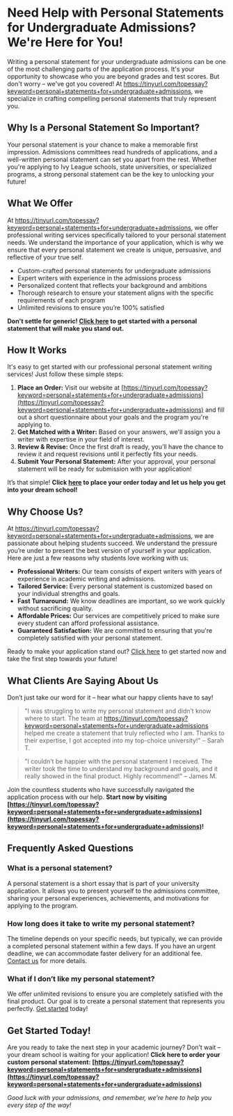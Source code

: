 # Need Help with Personal Statements for Undergraduate Admissions? We're Here for You!

Writing a personal statement for your undergraduate admissions can be one of the most challenging parts of the application process. It's your opportunity to showcase who you are beyond grades and test scores. But don't worry – we've got you covered! At https://tinyurl.com/topessay?keyword=personal+statements+for+undergraduate+admissions, we specialize in crafting compelling personal statements that truly represent you.

## Why Is a Personal Statement So Important?

Your personal statement is your chance to make a memorable first impression. Admissions committees read hundreds of applications, and a well-written personal statement can set you apart from the rest. Whether you're applying to Ivy League schools, state universities, or specialized programs, a strong personal statement can be the key to unlocking your future!

## What We Offer

At https://tinyurl.com/topessay?keyword=personal+statements+for+undergraduate+admissions, we offer professional writing services specifically tailored to your personal statement needs. We understand the importance of your application, which is why we ensure that every personal statement we create is unique, persuasive, and reflective of your true self.

- Custom-crafted personal statements for undergraduate admissions
- Expert writers with experience in the admissions process
- Personalized content that reflects your background and ambitions
- Thorough research to ensure your statement aligns with the specific requirements of each program
- Unlimited revisions to ensure you’re 100% satisfied

**Don't settle for generic! [Click here](https://tinyurl.com/topessay?keyword=personal+statements+for+undergraduate+admissions) to get started with a personal statement that will make you stand out.**

## How It Works

It's easy to get started with our professional personal statement writing services! Just follow these simple steps:

1. **Place an Order:** Visit our website at [https://tinyurl.com/topessay?keyword=personal+statements+for+undergraduate+admissions](https://tinyurl.com/topessay?keyword=personal+statements+for+undergraduate+admissions) and fill out a short questionnaire about your goals and the program you're applying to.
2. **Get Matched with a Writer:** Based on your answers, we'll assign you a writer with expertise in your field of interest.
3. **Review & Revise:** Once the first draft is ready, you’ll have the chance to review it and request revisions until it perfectly fits your needs.
4. **Submit Your Personal Statement:** After your approval, your personal statement will be ready for submission with your application!

It’s that simple! **Click [here](https://tinyurl.com/topessay?keyword=personal+statements+for+undergraduate+admissions) to place your order today and let us help you get into your dream school!**

## Why Choose Us?

At https://tinyurl.com/topessay?keyword=personal+statements+for+undergraduate+admissions, we are passionate about helping students succeed. We understand the pressure you’re under to present the best version of yourself in your application. Here are just a few reasons why students love working with us:

- **Professional Writers:** Our team consists of expert writers with years of experience in academic writing and admissions.
- **Tailored Service:** Every personal statement is customized based on your individual strengths and goals.
- **Fast Turnaround:** We know deadlines are important, so we work quickly without sacrificing quality.
- **Affordable Prices:** Our services are competitively priced to make sure every student can afford professional assistance.
- **Guaranteed Satisfaction:** We are committed to ensuring that you're completely satisfied with your personal statement.

Ready to make your application stand out? [Click here](https://tinyurl.com/topessay?keyword=personal+statements+for+undergraduate+admissions) to get started now and take the first step towards your future!

## What Clients Are Saying About Us

Don’t just take our word for it – hear what our happy clients have to say!

> "I was struggling to write my personal statement and didn’t know where to start. The team at https://tinyurl.com/topessay?keyword=personal+statements+for+undergraduate+admissions helped me create a statement that truly reflected who I am. Thanks to their expertise, I got accepted into my top-choice university!" – Sarah T.

> "I couldn’t be happier with the personal statement I received. The writer took the time to understand my background and goals, and it really showed in the final product. Highly recommend!" – James M.

Join the countless students who have successfully navigated the application process with our help. **Start now by visiting [https://tinyurl.com/topessay?keyword=personal+statements+for+undergraduate+admissions](https://tinyurl.com/topessay?keyword=personal+statements+for+undergraduate+admissions)!**

## Frequently Asked Questions

### What is a personal statement?

A personal statement is a short essay that is part of your university application. It allows you to present yourself to the admissions committee, sharing your personal experiences, achievements, and motivations for applying to the program.

### How long does it take to write my personal statement?

The timeline depends on your specific needs, but typically, we can provide a completed personal statement within a few days. If you have an urgent deadline, we can accommodate faster delivery for an additional fee. [Contact us](https://tinyurl.com/topessay?keyword=personal+statements+for+undergraduate+admissions) for more details.

### What if I don’t like my personal statement?

We offer unlimited revisions to ensure you are completely satisfied with the final product. Our goal is to create a personal statement that represents you perfectly. [Get started](https://tinyurl.com/topessay?keyword=personal+statements+for+undergraduate+admissions) today!

## Get Started Today!

Are you ready to take the next step in your academic journey? Don’t wait – your dream school is waiting for your application! **Click here to order your custom personal statement: [https://tinyurl.com/topessay?keyword=personal+statements+for+undergraduate+admissions](https://tinyurl.com/topessay?keyword=personal+statements+for+undergraduate+admissions)**

_Good luck with your admissions, and remember, we’re here to help you every step of the way!_
